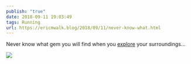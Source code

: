 ```yaml
---
publish: "true"
date: 2018-09-11 19:03:49
tags: Running
url: https://ericmwalk.blog/2018/09/11/never-know-what.html
---
```


Never know what gem you will find when you [explore](https://www.strava.com/activities/1834178539) your surroundings...

![](https://ericmwalk.blog/uploads/2022/2107078c65.jpg)